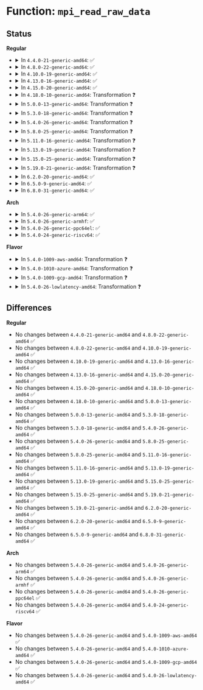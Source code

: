 # Function: <code>mpi_read_raw_data</code>

## Status
<b>Regular</b>
<ul>
<li>
<details>
<summary>In <code>4.4.0-21-generic-amd64</code>: ✅</summary>

```c
MPI mpi_read_raw_data(const void * xbuffer, size_t nbytes)
```

```json
{
  "name": "mpi_read_raw_data",
  "collision_type": "Unique Global",
  "inline_type": "No",
  "funcs": [
    {
      "addr": 18446744071583132208,
      "name": "mpi_read_raw_data",
      "external": true,
      "loc": "lib/mpi/mpicoder.c:32",
      "file": "lib/mpi/mpicoder.c",
      "inline": "seen, unknown",
      "caller_inline": [],
      "caller_func": [
        "security/integrity/digsig_asymmetric.c:asymmetric_verify",
        "crypto/asymmetric_keys/x509_cert_parser.c:rsa_extract_mpi",
        "crypto/asymmetric_keys/pkcs7_parser.c:pkcs7_sig_note_signature"
      ]
    }
  ],
  "symbols": [
    {
      "addr": 18446744071583132208,
      "name": "mpi_read_raw_data",
      "section": ".text",
      "bind": "STB_GLOBAL",
      "size": 252
    }
  ]
}
```
</details>
</li>
<li>
<details>
<summary>In <code>4.8.0-22-generic-amd64</code>: ✅</summary>

```c
MPI mpi_read_raw_data(const void * xbuffer, size_t nbytes)
```

```json
{
  "name": "mpi_read_raw_data",
  "collision_type": "Unique Global",
  "inline_type": "No",
  "funcs": [
    {
      "addr": 18446744071583426368,
      "name": "mpi_read_raw_data",
      "external": true,
      "loc": "lib/mpi/mpicoder.c:35",
      "file": "lib/mpi/mpicoder.c",
      "inline": "seen, unknown",
      "caller_inline": [],
      "caller_func": [
        "security/keys/dh.c:mpi_from_key",
        "crypto/rsa.c:rsa_set_priv_key",
        "crypto/rsa.c:rsa_set_priv_key",
        "crypto/rsa.c:rsa_set_priv_key",
        "crypto/rsa.c:rsa_set_pub_key",
        "crypto/rsa.c:rsa_set_pub_key",
        "lib/mpi/mpicoder.c:mpi_read_from_buffer"
      ]
    }
  ],
  "symbols": [
    {
      "addr": 18446744071583426368,
      "name": "mpi_read_raw_data",
      "section": ".text",
      "bind": "STB_GLOBAL",
      "size": 262
    }
  ]
}
```
</details>
</li>
<li>
<details>
<summary>In <code>4.10.0-19-generic-amd64</code>: ✅</summary>

```c
MPI mpi_read_raw_data(const void * xbuffer, size_t nbytes)
```

```json
{
  "name": "mpi_read_raw_data",
  "collision_type": "Unique Global",
  "inline_type": "No",
  "funcs": [
    {
      "addr": 18446744071583552016,
      "name": "mpi_read_raw_data",
      "external": true,
      "loc": "lib/mpi/mpicoder.c:35",
      "file": "lib/mpi/mpicoder.c",
      "inline": "seen, unknown",
      "caller_inline": [],
      "caller_func": [
        "security/keys/dh.c:mpi_from_key",
        "crypto/rsa.c:rsa_set_priv_key",
        "crypto/rsa.c:rsa_set_priv_key",
        "crypto/rsa.c:rsa_set_priv_key",
        "crypto/rsa.c:rsa_set_pub_key",
        "crypto/rsa.c:rsa_set_pub_key",
        "lib/mpi/mpicoder.c:mpi_read_from_buffer"
      ]
    }
  ],
  "symbols": [
    {
      "addr": 18446744071583552016,
      "name": "mpi_read_raw_data",
      "section": ".text",
      "bind": "STB_GLOBAL",
      "size": 262
    }
  ]
}
```
</details>
</li>
<li>
<details>
<summary>In <code>4.13.0-16-generic-amd64</code>: ✅</summary>

```c
MPI mpi_read_raw_data(const void * xbuffer, size_t nbytes)
```

```json
{
  "name": "mpi_read_raw_data",
  "collision_type": "Unique Global",
  "inline_type": "No",
  "funcs": [
    {
      "addr": 18446744071583589616,
      "name": "mpi_read_raw_data",
      "external": true,
      "loc": "lib/mpi/mpicoder.c:35",
      "file": "lib/mpi/mpicoder.c",
      "inline": "seen, unknown",
      "caller_inline": [],
      "caller_func": [
        "crypto/rsa.c:rsa_set_priv_key",
        "crypto/rsa.c:rsa_set_priv_key",
        "crypto/rsa.c:rsa_set_priv_key",
        "crypto/rsa.c:rsa_set_pub_key",
        "crypto/rsa.c:rsa_set_pub_key",
        "lib/mpi/mpicoder.c:mpi_read_from_buffer"
      ]
    }
  ],
  "symbols": [
    {
      "addr": 18446744071583589616,
      "name": "mpi_read_raw_data",
      "section": ".text",
      "bind": "STB_GLOBAL",
      "size": 279
    }
  ]
}
```
</details>
</li>
<li>
<details>
<summary>In <code>4.15.0-20-generic-amd64</code>: ✅</summary>

```c
MPI mpi_read_raw_data(const void * xbuffer, size_t nbytes)
```

```json
{
  "name": "mpi_read_raw_data",
  "collision_type": "Unique Global",
  "inline_type": "No",
  "funcs": [
    {
      "addr": 18446744071583835760,
      "name": "mpi_read_raw_data",
      "external": true,
      "loc": "lib/mpi/mpicoder.c:35",
      "file": "lib/mpi/mpicoder.c",
      "inline": "seen, unknown",
      "caller_inline": [],
      "caller_func": [
        "crypto/dh.c:dh_set_secret",
        "crypto/dh.c:dh_set_secret",
        "crypto/dh.c:dh_set_secret",
        "crypto/rsa.c:rsa_set_priv_key",
        "crypto/rsa.c:rsa_set_priv_key",
        "crypto/rsa.c:rsa_set_priv_key",
        "crypto/rsa.c:rsa_set_pub_key",
        "crypto/rsa.c:rsa_set_pub_key",
        "lib/mpi/mpicoder.c:mpi_read_from_buffer"
      ]
    }
  ],
  "symbols": [
    {
      "addr": 18446744071583835760,
      "name": "mpi_read_raw_data",
      "section": ".text",
      "bind": "STB_GLOBAL",
      "size": 279
    }
  ]
}
```
</details>
</li>
<li>
<details>
<summary>In <code>4.18.0-10-generic-amd64</code>: Transformation ❓</summary>

```c
MPI mpi_read_raw_data(const void * xbuffer, size_t nbytes)
```

```json
{
  "name": "mpi_read_raw_data",
  "collision_type": "Unique Global",
  "inline_type": "No",
  "funcs": [
    {
      "addr": 0,
      "name": "mpi_read_raw_data",
      "external": true,
      "loc": "lib/mpi/mpicoder.c:35",
      "file": "lib/mpi/mpicoder.c",
      "inline": "seen, unknown",
      "caller_inline": [],
      "caller_func": [
        "crypto/dh.c:dh_set_secret",
        "crypto/dh.c:dh_set_secret",
        "crypto/dh.c:dh_set_secret",
        "crypto/rsa.c:rsa_set_priv_key",
        "crypto/rsa.c:rsa_set_priv_key",
        "crypto/rsa.c:rsa_set_priv_key",
        "crypto/rsa.c:rsa_set_pub_key",
        "crypto/rsa.c:rsa_set_pub_key",
        "lib/mpi/mpicoder.c:mpi_read_from_buffer"
      ]
    }
  ],
  "symbols": [
    {
      "addr": 18446744071584038330,
      "name": "mpi_read_raw_data.cold.2",
      "section": ".text",
      "bind": "STB_LOCAL",
      "size": 21
    },
    {
      "addr": 18446744071584036272,
      "name": "mpi_read_raw_data",
      "section": ".text",
      "bind": "STB_GLOBAL",
      "size": 267
    }
  ]
}
```
</details>
</li>
<li>
<details>
<summary>In <code>5.0.0-13-generic-amd64</code>: Transformation ❓</summary>

```c
MPI mpi_read_raw_data(const void * xbuffer, size_t nbytes)
```

```json
{
  "name": "mpi_read_raw_data",
  "collision_type": "Unique Global",
  "inline_type": "No",
  "funcs": [
    {
      "addr": 0,
      "name": "mpi_read_raw_data",
      "external": true,
      "loc": "lib/mpi/mpicoder.c:35",
      "file": "lib/mpi/mpicoder.c",
      "inline": "seen, unknown",
      "caller_inline": [],
      "caller_func": [
        "crypto/dh.c:dh_set_secret",
        "crypto/dh.c:dh_set_secret",
        "crypto/dh.c:dh_set_secret",
        "crypto/dh.c:dh_set_secret",
        "crypto/rsa.c:rsa_set_priv_key",
        "crypto/rsa.c:rsa_set_priv_key",
        "crypto/rsa.c:rsa_set_priv_key",
        "crypto/rsa.c:rsa_set_pub_key",
        "crypto/rsa.c:rsa_set_pub_key",
        "lib/mpi/mpicoder.c:mpi_read_from_buffer"
      ]
    }
  ],
  "symbols": [
    {
      "addr": 18446744071584121102,
      "name": "mpi_read_raw_data.cold.2",
      "section": ".text",
      "bind": "STB_LOCAL",
      "size": 21
    },
    {
      "addr": 18446744071584119008,
      "name": "mpi_read_raw_data",
      "section": ".text",
      "bind": "STB_GLOBAL",
      "size": 267
    }
  ]
}
```
</details>
</li>
<li>
<details>
<summary>In <code>5.3.0-18-generic-amd64</code>: Transformation ❓</summary>

```c
MPI mpi_read_raw_data(const void * xbuffer, size_t nbytes)
```

```json
{
  "name": "mpi_read_raw_data",
  "collision_type": "Unique Global",
  "inline_type": "No",
  "funcs": [
    {
      "addr": 0,
      "name": "mpi_read_raw_data",
      "external": true,
      "loc": "lib/mpi/mpicoder.c:35",
      "file": "lib/mpi/mpicoder.c",
      "inline": "seen, unknown",
      "caller_inline": [],
      "caller_func": [
        "crypto/dh.c:dh_set_secret",
        "crypto/dh.c:dh_set_secret",
        "crypto/dh.c:dh_set_secret",
        "crypto/dh.c:dh_set_secret",
        "crypto/rsa.c:rsa_set_priv_key",
        "crypto/rsa.c:rsa_set_priv_key",
        "crypto/rsa.c:rsa_set_priv_key",
        "crypto/rsa.c:rsa_set_pub_key",
        "crypto/rsa.c:rsa_set_pub_key",
        "lib/mpi/mpicoder.c:mpi_read_from_buffer"
      ]
    }
  ],
  "symbols": [
    {
      "addr": 18446744071584309864,
      "name": "mpi_read_raw_data.cold",
      "section": ".text",
      "bind": "STB_LOCAL",
      "size": 22
    },
    {
      "addr": 18446744071584307920,
      "name": "mpi_read_raw_data",
      "section": ".text",
      "bind": "STB_GLOBAL",
      "size": 269
    }
  ]
}
```
</details>
</li>
<li>
<details>
<summary>In <code>5.4.0-26-generic-amd64</code>: Transformation ❓</summary>

```c
MPI mpi_read_raw_data(const void * xbuffer, size_t nbytes)
```

```json
{
  "name": "mpi_read_raw_data",
  "collision_type": "Unique Global",
  "inline_type": "No",
  "funcs": [
    {
      "addr": 0,
      "name": "mpi_read_raw_data",
      "external": true,
      "loc": "lib/mpi/mpicoder.c:35",
      "file": "lib/mpi/mpicoder.c",
      "inline": "seen, unknown",
      "caller_inline": [],
      "caller_func": [
        "crypto/dh.c:dh_set_secret",
        "crypto/dh.c:dh_set_secret",
        "crypto/dh.c:dh_set_secret",
        "crypto/dh.c:dh_set_secret",
        "crypto/rsa.c:rsa_set_priv_key",
        "crypto/rsa.c:rsa_set_priv_key",
        "crypto/rsa.c:rsa_set_priv_key",
        "crypto/rsa.c:rsa_set_pub_key",
        "crypto/rsa.c:rsa_set_pub_key",
        "lib/mpi/mpicoder.c:mpi_read_from_buffer"
      ]
    }
  ],
  "symbols": [
    {
      "addr": 18446744071584444536,
      "name": "mpi_read_raw_data.cold",
      "section": ".text",
      "bind": "STB_LOCAL",
      "size": 22
    },
    {
      "addr": 18446744071584442592,
      "name": "mpi_read_raw_data",
      "section": ".text",
      "bind": "STB_GLOBAL",
      "size": 269
    }
  ]
}
```
</details>
</li>
<li>
<details>
<summary>In <code>5.8.0-25-generic-amd64</code>: Transformation ❓</summary>

```c
MPI mpi_read_raw_data(const void * xbuffer, size_t nbytes)
```

```json
{
  "name": "mpi_read_raw_data",
  "collision_type": "Unique Global",
  "inline_type": "No",
  "funcs": [
    {
      "addr": 0,
      "name": "mpi_read_raw_data",
      "external": true,
      "loc": "lib/mpi/mpicoder.c:35",
      "file": "lib/mpi/mpicoder.c",
      "inline": "seen, unknown",
      "caller_inline": [],
      "caller_func": [
        "crypto/dh.c:dh_set_secret",
        "crypto/dh.c:dh_set_secret",
        "crypto/dh.c:dh_set_secret",
        "crypto/dh.c:dh_set_secret",
        "crypto/rsa.c:rsa_set_priv_key",
        "crypto/rsa.c:rsa_set_priv_key",
        "crypto/rsa.c:rsa_set_priv_key",
        "crypto/rsa.c:rsa_set_pub_key",
        "crypto/rsa.c:rsa_set_pub_key",
        "lib/mpi/mpicoder.c:mpi_read_from_buffer"
      ]
    }
  ],
  "symbols": [
    {
      "addr": 18446744071585007900,
      "name": "mpi_read_raw_data.cold",
      "section": ".text",
      "bind": "STB_LOCAL",
      "size": 23
    },
    {
      "addr": 18446744071585005952,
      "name": "mpi_read_raw_data",
      "section": ".text",
      "bind": "STB_GLOBAL",
      "size": 275
    }
  ]
}
```
</details>
</li>
<li>
<details>
<summary>In <code>5.11.0-16-generic-amd64</code>: Transformation ❓</summary>

```c
MPI mpi_read_raw_data(const void * xbuffer, size_t nbytes)
```

```json
{
  "name": "mpi_read_raw_data",
  "collision_type": "Unique Global",
  "inline_type": "No",
  "funcs": [
    {
      "addr": 0,
      "name": "mpi_read_raw_data",
      "external": true,
      "loc": "lib/mpi/mpicoder.c:36",
      "file": "lib/mpi/mpicoder.c",
      "inline": "seen, unknown",
      "caller_inline": [],
      "caller_func": [
        "crypto/dh.c:dh_set_secret",
        "crypto/dh.c:dh_set_secret",
        "crypto/dh.c:dh_set_secret",
        "crypto/dh.c:dh_set_secret",
        "crypto/rsa.c:rsa_set_priv_key",
        "crypto/rsa.c:rsa_set_priv_key",
        "crypto/rsa.c:rsa_set_priv_key",
        "crypto/rsa.c:rsa_set_pub_key",
        "crypto/rsa.c:rsa_set_pub_key",
        "lib/mpi/mpicoder.c:mpi_read_from_buffer"
      ]
    }
  ],
  "symbols": [
    {
      "addr": 18446744071591381049,
      "name": "mpi_read_raw_data.cold",
      "section": ".text",
      "bind": "STB_LOCAL",
      "size": 23
    },
    {
      "addr": 18446744071585142144,
      "name": "mpi_read_raw_data",
      "section": ".text",
      "bind": "STB_GLOBAL",
      "size": 280
    }
  ]
}
```
</details>
</li>
<li>
<details>
<summary>In <code>5.13.0-19-generic-amd64</code>: Transformation ❓</summary>

```c
MPI mpi_read_raw_data(const void * xbuffer, size_t nbytes)
```

```json
{
  "name": "mpi_read_raw_data",
  "collision_type": "Unique Global",
  "inline_type": "No",
  "funcs": [
    {
      "addr": 0,
      "name": "mpi_read_raw_data",
      "external": true,
      "loc": "lib/mpi/mpicoder.c:36",
      "file": "lib/mpi/mpicoder.c",
      "inline": "seen, unknown",
      "caller_inline": [],
      "caller_func": [
        "crypto/dh.c:dh_set_secret",
        "crypto/dh.c:dh_set_secret",
        "crypto/dh.c:dh_set_secret",
        "crypto/dh.c:dh_set_secret",
        "crypto/rsa.c:rsa_set_priv_key",
        "crypto/rsa.c:rsa_set_priv_key",
        "crypto/rsa.c:rsa_set_priv_key",
        "crypto/rsa.c:rsa_set_pub_key",
        "crypto/rsa.c:rsa_set_pub_key",
        "lib/mpi/mpicoder.c:mpi_read_from_buffer"
      ]
    }
  ],
  "symbols": [
    {
      "addr": 18446744071591323441,
      "name": "mpi_read_raw_data.cold",
      "section": ".text",
      "bind": "STB_LOCAL",
      "size": 23
    },
    {
      "addr": 18446744071585022736,
      "name": "mpi_read_raw_data",
      "section": ".text",
      "bind": "STB_GLOBAL",
      "size": 280
    }
  ]
}
```
</details>
</li>
<li>
<details>
<summary>In <code>5.15.0-25-generic-amd64</code>: Transformation ❓</summary>

```c
MPI mpi_read_raw_data(const void * xbuffer, size_t nbytes)
```

```json
{
  "name": "mpi_read_raw_data",
  "collision_type": "Unique Global",
  "inline_type": "No",
  "funcs": [
    {
      "addr": 0,
      "name": "mpi_read_raw_data",
      "external": true,
      "loc": "lib/mpi/mpicoder.c:36",
      "file": "lib/mpi/mpicoder.c",
      "inline": "seen, unknown",
      "caller_inline": [],
      "caller_func": [
        "crypto/dh.c:dh_set_secret",
        "crypto/dh.c:dh_set_secret",
        "crypto/dh.c:dh_set_secret",
        "crypto/dh.c:dh_set_secret",
        "crypto/rsa.c:rsa_set_priv_key",
        "crypto/rsa.c:rsa_set_priv_key",
        "crypto/rsa.c:rsa_set_priv_key",
        "crypto/rsa.c:rsa_set_pub_key",
        "crypto/rsa.c:rsa_set_pub_key",
        "lib/mpi/mpicoder.c:mpi_read_from_buffer"
      ]
    }
  ],
  "symbols": [
    {
      "addr": 18446744071592337735,
      "name": "mpi_read_raw_data.cold",
      "section": ".text",
      "bind": "STB_LOCAL",
      "size": 23
    },
    {
      "addr": 18446744071585465664,
      "name": "mpi_read_raw_data",
      "section": ".text",
      "bind": "STB_GLOBAL",
      "size": 280
    }
  ]
}
```
</details>
</li>
<li>
<details>
<summary>In <code>5.19.0-21-generic-amd64</code>: Transformation ❓</summary>

```c
MPI mpi_read_raw_data(const void * xbuffer, size_t nbytes)
```

```json
{
  "name": "mpi_read_raw_data",
  "collision_type": "Unique Global",
  "inline_type": "No",
  "funcs": [
    {
      "addr": 0,
      "name": "mpi_read_raw_data",
      "external": true,
      "loc": "lib/mpi/mpicoder.c:36",
      "file": "lib/mpi/mpicoder.c",
      "inline": "seen, unknown",
      "caller_inline": [],
      "caller_func": [
        "crypto/dh.c:dh_set_secret",
        "crypto/dh.c:dh_set_secret",
        "crypto/dh.c:dh_set_secret",
        "crypto/rsa.c:rsa_set_priv_key",
        "crypto/rsa.c:rsa_set_priv_key",
        "crypto/rsa.c:rsa_set_priv_key",
        "crypto/rsa.c:rsa_set_pub_key",
        "crypto/rsa.c:rsa_set_pub_key",
        "lib/mpi/mpicoder.c:mpi_read_from_buffer"
      ]
    }
  ],
  "symbols": [
    {
      "addr": 18446744071594198189,
      "name": "mpi_read_raw_data.cold",
      "section": ".text",
      "bind": "STB_LOCAL",
      "size": 19
    },
    {
      "addr": 18446744071586608304,
      "name": "mpi_read_raw_data",
      "section": ".text",
      "bind": "STB_GLOBAL",
      "size": 295
    }
  ]
}
```
</details>
</li>
<li>
<details>
<summary>In <code>6.2.0-20-generic-amd64</code>: ✅</summary>

```c
MPI mpi_read_raw_data(const void * xbuffer, size_t nbytes)
```

```json
{
  "name": "mpi_read_raw_data",
  "collision_type": "Unique Global",
  "inline_type": "No",
  "funcs": [
    {
      "addr": 18446744071587850144,
      "name": "mpi_read_raw_data",
      "external": true,
      "loc": "lib/mpi/mpicoder.c:36",
      "file": "lib/mpi/mpicoder.c",
      "inline": "seen, unknown",
      "caller_inline": [],
      "caller_func": [
        "crypto/dh.c:dh_set_secret",
        "crypto/dh.c:dh_set_secret",
        "crypto/dh.c:dh_set_secret",
        "crypto/rsa.c:rsa_set_priv_key",
        "crypto/rsa.c:rsa_set_priv_key",
        "crypto/rsa.c:rsa_set_priv_key",
        "crypto/rsa.c:rsa_set_priv_key",
        "crypto/rsa.c:rsa_set_priv_key",
        "crypto/rsa.c:rsa_set_priv_key",
        "crypto/rsa.c:rsa_set_priv_key",
        "crypto/rsa.c:rsa_set_priv_key",
        "crypto/rsa.c:rsa_set_pub_key",
        "crypto/rsa.c:rsa_set_pub_key",
        "lib/mpi/mpicoder.c:mpi_read_from_buffer"
      ]
    }
  ],
  "symbols": [
    {
      "addr": 18446744071587850144,
      "name": "mpi_read_raw_data",
      "section": ".text",
      "bind": "STB_GLOBAL",
      "size": 309
    }
  ]
}
```
</details>
</li>
<li>
<details>
<summary>In <code>6.5.0-9-generic-amd64</code>: ✅</summary>

```c
MPI mpi_read_raw_data(const void * xbuffer, size_t nbytes)
```

```json
{
  "name": "mpi_read_raw_data",
  "collision_type": "Unique Global",
  "inline_type": "No",
  "funcs": [
    {
      "addr": 18446744071588121696,
      "name": "mpi_read_raw_data",
      "external": true,
      "loc": "lib/mpi/mpicoder.c:36",
      "file": "lib/mpi/mpicoder.c",
      "inline": "seen, unknown",
      "caller_inline": [],
      "caller_func": [
        "crypto/dh.c:dh_set_secret",
        "crypto/dh.c:dh_set_secret",
        "crypto/dh.c:dh_set_secret",
        "crypto/rsa.c:rsa_set_priv_key",
        "crypto/rsa.c:rsa_set_priv_key",
        "crypto/rsa.c:rsa_set_priv_key",
        "crypto/rsa.c:rsa_set_priv_key",
        "crypto/rsa.c:rsa_set_priv_key",
        "crypto/rsa.c:rsa_set_priv_key",
        "crypto/rsa.c:rsa_set_priv_key",
        "crypto/rsa.c:rsa_set_priv_key",
        "crypto/rsa.c:rsa_set_pub_key",
        "crypto/rsa.c:rsa_set_pub_key",
        "lib/mpi/mpicoder.c:mpi_read_from_buffer"
      ]
    }
  ],
  "symbols": [
    {
      "addr": 18446744071588121696,
      "name": "mpi_read_raw_data",
      "section": ".text",
      "bind": "STB_GLOBAL",
      "size": 309
    }
  ]
}
```
</details>
</li>
<li>
<details>
<summary>In <code>6.8.0-31-generic-amd64</code>: ✅</summary>

```c
MPI mpi_read_raw_data(const void * xbuffer, size_t nbytes)
```

```json
{
  "name": "mpi_read_raw_data",
  "collision_type": "Unique Global",
  "inline_type": "No",
  "funcs": [
    {
      "addr": 18446744071587690432,
      "name": "mpi_read_raw_data",
      "external": true,
      "loc": "lib/crypto/mpi/mpicoder.c:36",
      "file": "lib/crypto/mpi/mpicoder.c",
      "inline": "seen, unknown",
      "caller_inline": [],
      "caller_func": [
        "crypto/dh.c:dh_set_secret",
        "crypto/dh.c:dh_set_secret",
        "crypto/dh.c:dh_set_secret",
        "crypto/rsa.c:rsa_set_priv_key",
        "crypto/rsa.c:rsa_set_priv_key",
        "crypto/rsa.c:rsa_set_priv_key",
        "crypto/rsa.c:rsa_set_priv_key",
        "crypto/rsa.c:rsa_set_priv_key",
        "crypto/rsa.c:rsa_set_priv_key",
        "crypto/rsa.c:rsa_set_priv_key",
        "crypto/rsa.c:rsa_set_priv_key",
        "crypto/rsa.c:rsa_set_pub_key",
        "crypto/rsa.c:rsa_set_pub_key",
        "lib/crypto/mpi/mpicoder.c:mpi_read_from_buffer"
      ]
    }
  ],
  "symbols": [
    {
      "addr": 18446744071587690432,
      "name": "mpi_read_raw_data",
      "section": ".text",
      "bind": "STB_GLOBAL",
      "size": 309
    }
  ]
}
```
</details>
</li>
</ul>
<b>Arch</b>
<ul>
<li>
<details>
<summary>In <code>5.4.0-26-generic-arm64</code>: ✅</summary>

```c
MPI mpi_read_raw_data(const void * xbuffer, size_t nbytes)
```

```json
{
  "name": "mpi_read_raw_data",
  "collision_type": "Unique Global",
  "inline_type": "No",
  "funcs": [
    {
      "addr": 18446603336496328944,
      "name": "mpi_read_raw_data",
      "external": true,
      "loc": "lib/mpi/mpicoder.c:35",
      "file": "lib/mpi/mpicoder.c",
      "inline": "seen, unknown",
      "caller_inline": [],
      "caller_func": [
        "crypto/dh.c:dh_set_secret",
        "crypto/dh.c:dh_set_secret",
        "crypto/dh.c:dh_set_secret",
        "crypto/dh.c:dh_set_secret",
        "crypto/rsa.c:rsa_set_priv_key",
        "crypto/rsa.c:rsa_set_priv_key",
        "crypto/rsa.c:rsa_set_priv_key",
        "crypto/rsa.c:rsa_set_pub_key",
        "crypto/rsa.c:rsa_set_pub_key",
        "lib/mpi/mpicoder.c:mpi_read_from_buffer"
      ]
    }
  ],
  "symbols": [
    {
      "addr": 18446603336496328944,
      "name": "mpi_read_raw_data",
      "section": ".text",
      "bind": "STB_GLOBAL",
      "size": 320
    }
  ]
}
```
</details>
</li>
<li>
<details>
<summary>In <code>5.4.0-26-generic-armhf</code>: ✅</summary>

```c
MPI mpi_read_raw_data(const void * xbuffer, size_t nbytes)
```

```json
{
  "name": "mpi_read_raw_data",
  "collision_type": "Unique Global",
  "inline_type": "No",
  "funcs": [
    {
      "addr": 3229662404,
      "name": "mpi_read_raw_data",
      "external": true,
      "loc": "lib/mpi/mpicoder.c:35",
      "file": "lib/mpi/mpicoder.c",
      "inline": "seen, unknown",
      "caller_inline": [],
      "caller_func": [
        "crypto/dh.c:dh_set_secret",
        "crypto/dh.c:dh_set_secret",
        "crypto/dh.c:dh_set_secret",
        "crypto/dh.c:dh_set_secret",
        "crypto/rsa.c:rsa_set_priv_key",
        "crypto/rsa.c:rsa_set_priv_key",
        "crypto/rsa.c:rsa_set_priv_key",
        "crypto/rsa.c:rsa_set_pub_key",
        "crypto/rsa.c:rsa_set_pub_key",
        "lib/mpi/mpicoder.c:mpi_read_from_buffer"
      ]
    }
  ],
  "symbols": [
    {
      "addr": 3229662404,
      "name": "mpi_read_raw_data",
      "section": ".text",
      "bind": "STB_GLOBAL",
      "size": 248
    }
  ]
}
```
</details>
</li>
<li>
<details>
<summary>In <code>5.4.0-26-generic-ppc64el</code>: ✅</summary>

```c
MPI mpi_read_raw_data(const void * xbuffer, size_t nbytes)
```

```json
{
  "name": "mpi_read_raw_data",
  "collision_type": "Unique Global",
  "inline_type": "No",
  "funcs": [
    {
      "addr": 13835058055290648432,
      "name": "mpi_read_raw_data",
      "external": true,
      "loc": "lib/mpi/mpicoder.c:35",
      "file": "lib/mpi/mpicoder.c",
      "inline": "seen, unknown",
      "caller_inline": [],
      "caller_func": [
        "crypto/dh.c:dh_set_secret",
        "crypto/dh.c:dh_set_secret",
        "crypto/dh.c:dh_set_secret",
        "crypto/dh.c:dh_set_secret",
        "crypto/rsa.c:rsa_set_priv_key",
        "crypto/rsa.c:rsa_set_priv_key",
        "crypto/rsa.c:rsa_set_priv_key",
        "crypto/rsa.c:rsa_set_pub_key",
        "crypto/rsa.c:rsa_set_pub_key",
        "lib/mpi/mpicoder.c:mpi_read_from_buffer"
      ]
    }
  ],
  "symbols": [
    {
      "addr": 13835058055290648432,
      "name": "mpi_read_raw_data",
      "section": ".text",
      "bind": "STB_GLOBAL",
      "size": 432
    }
  ]
}
```
</details>
</li>
<li>
<details>
<summary>In <code>5.4.0-24-generic-riscv64</code>: ✅</summary>

```c
MPI mpi_read_raw_data(const void * xbuffer, size_t nbytes)
```

```json
{
  "name": "mpi_read_raw_data",
  "collision_type": "Unique Global",
  "inline_type": "No",
  "funcs": [
    {
      "addr": 18446743936275381172,
      "name": "mpi_read_raw_data",
      "external": true,
      "loc": "lib/mpi/mpicoder.c:35",
      "file": "lib/mpi/mpicoder.c",
      "inline": "seen, unknown",
      "caller_inline": [],
      "caller_func": [
        "crypto/dh.c:dh_set_secret",
        "crypto/dh.c:dh_set_secret",
        "crypto/dh.c:dh_set_secret",
        "crypto/dh.c:dh_set_secret",
        "crypto/rsa.c:rsa_set_priv_key",
        "crypto/rsa.c:rsa_set_priv_key",
        "crypto/rsa.c:rsa_set_priv_key",
        "crypto/rsa.c:rsa_set_pub_key",
        "crypto/rsa.c:rsa_set_pub_key",
        "lib/mpi/mpicoder.c:mpi_read_from_buffer"
      ]
    }
  ],
  "symbols": [
    {
      "addr": 18446743936275381172,
      "name": "mpi_read_raw_data",
      "section": ".text",
      "bind": "STB_GLOBAL",
      "size": 282
    }
  ]
}
```
</details>
</li>
</ul>
<b>Flavor</b>
<ul>
<li>
<details>
<summary>In <code>5.4.0-1009-aws-amd64</code>: Transformation ❓</summary>

```c
MPI mpi_read_raw_data(const void * xbuffer, size_t nbytes)
```

```json
{
  "name": "mpi_read_raw_data",
  "collision_type": "Unique Global",
  "inline_type": "No",
  "funcs": [
    {
      "addr": 0,
      "name": "mpi_read_raw_data",
      "external": true,
      "loc": "lib/mpi/mpicoder.c:35",
      "file": "lib/mpi/mpicoder.c",
      "inline": "seen, unknown",
      "caller_inline": [],
      "caller_func": [
        "crypto/dh.c:dh_set_secret",
        "crypto/dh.c:dh_set_secret",
        "crypto/dh.c:dh_set_secret",
        "crypto/dh.c:dh_set_secret",
        "crypto/rsa.c:rsa_set_priv_key",
        "crypto/rsa.c:rsa_set_priv_key",
        "crypto/rsa.c:rsa_set_priv_key",
        "crypto/rsa.c:rsa_set_pub_key",
        "crypto/rsa.c:rsa_set_pub_key",
        "lib/mpi/mpicoder.c:mpi_read_from_buffer"
      ]
    }
  ],
  "symbols": [
    {
      "addr": 18446744071584413272,
      "name": "mpi_read_raw_data.cold",
      "section": ".text",
      "bind": "STB_LOCAL",
      "size": 22
    },
    {
      "addr": 18446744071584411328,
      "name": "mpi_read_raw_data",
      "section": ".text",
      "bind": "STB_GLOBAL",
      "size": 269
    }
  ]
}
```
</details>
</li>
<li>
<details>
<summary>In <code>5.4.0-1010-azure-amd64</code>: Transformation ❓</summary>

```c
MPI mpi_read_raw_data(const void * xbuffer, size_t nbytes)
```

```json
{
  "name": "mpi_read_raw_data",
  "collision_type": "Unique Global",
  "inline_type": "No",
  "funcs": [
    {
      "addr": 0,
      "name": "mpi_read_raw_data",
      "external": true,
      "loc": "lib/mpi/mpicoder.c:35",
      "file": "lib/mpi/mpicoder.c",
      "inline": "seen, unknown",
      "caller_inline": [],
      "caller_func": [
        "crypto/dh.c:dh_set_secret",
        "crypto/dh.c:dh_set_secret",
        "crypto/dh.c:dh_set_secret",
        "crypto/dh.c:dh_set_secret",
        "crypto/rsa.c:rsa_set_priv_key",
        "crypto/rsa.c:rsa_set_priv_key",
        "crypto/rsa.c:rsa_set_priv_key",
        "crypto/rsa.c:rsa_set_pub_key",
        "crypto/rsa.c:rsa_set_pub_key",
        "lib/mpi/mpicoder.c:mpi_read_from_buffer"
      ]
    }
  ],
  "symbols": [
    {
      "addr": 18446744071584348472,
      "name": "mpi_read_raw_data.cold",
      "section": ".text",
      "bind": "STB_LOCAL",
      "size": 22
    },
    {
      "addr": 18446744071584346528,
      "name": "mpi_read_raw_data",
      "section": ".text",
      "bind": "STB_GLOBAL",
      "size": 269
    }
  ]
}
```
</details>
</li>
<li>
<details>
<summary>In <code>5.4.0-1009-gcp-amd64</code>: Transformation ❓</summary>

```c
MPI mpi_read_raw_data(const void * xbuffer, size_t nbytes)
```

```json
{
  "name": "mpi_read_raw_data",
  "collision_type": "Unique Global",
  "inline_type": "No",
  "funcs": [
    {
      "addr": 0,
      "name": "mpi_read_raw_data",
      "external": true,
      "loc": "lib/mpi/mpicoder.c:35",
      "file": "lib/mpi/mpicoder.c",
      "inline": "seen, unknown",
      "caller_inline": [],
      "caller_func": [
        "crypto/dh.c:dh_set_secret",
        "crypto/dh.c:dh_set_secret",
        "crypto/dh.c:dh_set_secret",
        "crypto/dh.c:dh_set_secret",
        "crypto/rsa.c:rsa_set_priv_key",
        "crypto/rsa.c:rsa_set_priv_key",
        "crypto/rsa.c:rsa_set_priv_key",
        "crypto/rsa.c:rsa_set_pub_key",
        "crypto/rsa.c:rsa_set_pub_key",
        "lib/mpi/mpicoder.c:mpi_read_from_buffer"
      ]
    }
  ],
  "symbols": [
    {
      "addr": 18446744071584396184,
      "name": "mpi_read_raw_data.cold",
      "section": ".text",
      "bind": "STB_LOCAL",
      "size": 22
    },
    {
      "addr": 18446744071584394240,
      "name": "mpi_read_raw_data",
      "section": ".text",
      "bind": "STB_GLOBAL",
      "size": 269
    }
  ]
}
```
</details>
</li>
<li>
<details>
<summary>In <code>5.4.0-26-lowlatency-amd64</code>: Transformation ❓</summary>

```c
MPI mpi_read_raw_data(const void * xbuffer, size_t nbytes)
```

```json
{
  "name": "mpi_read_raw_data",
  "collision_type": "Unique Global",
  "inline_type": "No",
  "funcs": [
    {
      "addr": 0,
      "name": "mpi_read_raw_data",
      "external": true,
      "loc": "lib/mpi/mpicoder.c:35",
      "file": "lib/mpi/mpicoder.c",
      "inline": "seen, unknown",
      "caller_inline": [],
      "caller_func": [
        "crypto/dh.c:dh_set_secret",
        "crypto/dh.c:dh_set_secret",
        "crypto/dh.c:dh_set_secret",
        "crypto/dh.c:dh_set_secret",
        "crypto/rsa.c:rsa_set_priv_key",
        "crypto/rsa.c:rsa_set_priv_key",
        "crypto/rsa.c:rsa_set_priv_key",
        "crypto/rsa.c:rsa_set_pub_key",
        "crypto/rsa.c:rsa_set_pub_key",
        "lib/mpi/mpicoder.c:mpi_read_from_buffer"
      ]
    }
  ],
  "symbols": [
    {
      "addr": 18446744071584502248,
      "name": "mpi_read_raw_data.cold",
      "section": ".text",
      "bind": "STB_LOCAL",
      "size": 22
    },
    {
      "addr": 18446744071584500304,
      "name": "mpi_read_raw_data",
      "section": ".text",
      "bind": "STB_GLOBAL",
      "size": 269
    }
  ]
}
```
</details>
</li>
</ul>

## Differences
<b>Regular</b>
<ul>
<li>
No changes between <code>4.4.0-21-generic-amd64</code> and <code>4.8.0-22-generic-amd64</code> ✅
</li>
<li>
No changes between <code>4.8.0-22-generic-amd64</code> and <code>4.10.0-19-generic-amd64</code> ✅
</li>
<li>
No changes between <code>4.10.0-19-generic-amd64</code> and <code>4.13.0-16-generic-amd64</code> ✅
</li>
<li>
No changes between <code>4.13.0-16-generic-amd64</code> and <code>4.15.0-20-generic-amd64</code> ✅
</li>
<li>
No changes between <code>4.15.0-20-generic-amd64</code> and <code>4.18.0-10-generic-amd64</code> ✅
</li>
<li>
No changes between <code>4.18.0-10-generic-amd64</code> and <code>5.0.0-13-generic-amd64</code> ✅
</li>
<li>
No changes between <code>5.0.0-13-generic-amd64</code> and <code>5.3.0-18-generic-amd64</code> ✅
</li>
<li>
No changes between <code>5.3.0-18-generic-amd64</code> and <code>5.4.0-26-generic-amd64</code> ✅
</li>
<li>
No changes between <code>5.4.0-26-generic-amd64</code> and <code>5.8.0-25-generic-amd64</code> ✅
</li>
<li>
No changes between <code>5.8.0-25-generic-amd64</code> and <code>5.11.0-16-generic-amd64</code> ✅
</li>
<li>
No changes between <code>5.11.0-16-generic-amd64</code> and <code>5.13.0-19-generic-amd64</code> ✅
</li>
<li>
No changes between <code>5.13.0-19-generic-amd64</code> and <code>5.15.0-25-generic-amd64</code> ✅
</li>
<li>
No changes between <code>5.15.0-25-generic-amd64</code> and <code>5.19.0-21-generic-amd64</code> ✅
</li>
<li>
No changes between <code>5.19.0-21-generic-amd64</code> and <code>6.2.0-20-generic-amd64</code> ✅
</li>
<li>
No changes between <code>6.2.0-20-generic-amd64</code> and <code>6.5.0-9-generic-amd64</code> ✅
</li>
<li>
No changes between <code>6.5.0-9-generic-amd64</code> and <code>6.8.0-31-generic-amd64</code> ✅
</li>
</ul>
<b>Arch</b>
<ul>
<li>
No changes between <code>5.4.0-26-generic-amd64</code> and <code>5.4.0-26-generic-arm64</code> ✅
</li>
<li>
No changes between <code>5.4.0-26-generic-amd64</code> and <code>5.4.0-26-generic-armhf</code> ✅
</li>
<li>
No changes between <code>5.4.0-26-generic-amd64</code> and <code>5.4.0-26-generic-ppc64el</code> ✅
</li>
<li>
No changes between <code>5.4.0-26-generic-amd64</code> and <code>5.4.0-24-generic-riscv64</code> ✅
</li>
</ul>
<b>Flavor</b>
<ul>
<li>
No changes between <code>5.4.0-26-generic-amd64</code> and <code>5.4.0-1009-aws-amd64</code> ✅
</li>
<li>
No changes between <code>5.4.0-26-generic-amd64</code> and <code>5.4.0-1010-azure-amd64</code> ✅
</li>
<li>
No changes between <code>5.4.0-26-generic-amd64</code> and <code>5.4.0-1009-gcp-amd64</code> ✅
</li>
<li>
No changes between <code>5.4.0-26-generic-amd64</code> and <code>5.4.0-26-lowlatency-amd64</code> ✅
</li>
</ul>
